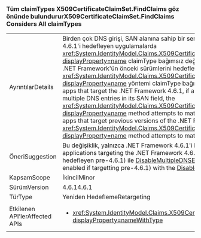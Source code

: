 ### <a name="x509certificateclaimsetfindclaims-considers-all-claimtypes"></a><span data-ttu-id="69ad8-101">Tüm claimTypes X509CertificateClaimSet.FindClaims göz önünde bulundurur</span><span class="sxs-lookup"><span data-stu-id="69ad8-101">X509CertificateClaimSet.FindClaims Considers All claimTypes</span></span>

|   |   |
|---|---|
|<span data-ttu-id="69ad8-102">Ayrıntılar</span><span class="sxs-lookup"><span data-stu-id="69ad8-102">Details</span></span>|<span data-ttu-id="69ad8-103">Birden çok DNS girişi, SAN alanına sahip bir sertifika talep kümesi başlatılan x X509, .NET Framework 4.6.1'i hedefleyen uygulamalarda <xref:System.IdentityModel.Claims.X509CertificateClaimSet.FindClaims(System.String,System.String)?displayProperty=name> claimType bağımsız değişkeniyle tüm DNS girişlerini eşleştirilecek yöntem çalışır. .NET Framework'ün önceki sürümlerini hedefleyen uygulamalar için <xref:System.IdentityModel.Claims.X509CertificateClaimSet.FindClaims(System.String,System.String)?displayProperty=name> yöntemi claimType bağımsız değişkeni yalnızca son DNS girişi ile eşleşen dener.</span><span class="sxs-lookup"><span data-stu-id="69ad8-103">In apps that target the .NET Framework 4.6.1, if an X509 claim set is initialized from a certificate that has multiple DNS entries in its SAN field, the <xref:System.IdentityModel.Claims.X509CertificateClaimSet.FindClaims(System.String,System.String)?displayProperty=name> method attempts to match the claimType argument with all the DNS entries.For apps that target previous versions of the .NET Framework, the <xref:System.IdentityModel.Claims.X509CertificateClaimSet.FindClaims(System.String,System.String)?displayProperty=name> method attempts to match the claimType argument only with the last DNS entry.</span></span>|
|<span data-ttu-id="69ad8-104">Öneri</span><span class="sxs-lookup"><span data-stu-id="69ad8-104">Suggestion</span></span>|<span data-ttu-id="69ad8-105">Bu değişiklik, yalnızca .NET Framework 4.6.1'i hedefleyen uygulamaları etkiler.</span><span class="sxs-lookup"><span data-stu-id="69ad8-105">This change only affects applications targeting the .NET Framework 4.6.1.</span></span> <span data-ttu-id="69ad8-106">Bu değişiklik devre dışı bırakılabilir (veya etkin hedefleyen pre-4.6.1) ile [DisableMultipleDNSEntries](~/docs/framework/migration-guide/mitigation-x509certificateclaimset-findclaims-method.md#mitigation) uyumluluk anahtarı.</span><span class="sxs-lookup"><span data-stu-id="69ad8-106">This change may be disabled (or enabled if targetting pre-4.6.1) with the [DisableMultipleDNSEntries](~/docs/framework/migration-guide/mitigation-x509certificateclaimset-findclaims-method.md#mitigation) compatibility switch.</span></span>|
|<span data-ttu-id="69ad8-107">Kapsam</span><span class="sxs-lookup"><span data-stu-id="69ad8-107">Scope</span></span>|<span data-ttu-id="69ad8-108">İkincil</span><span class="sxs-lookup"><span data-stu-id="69ad8-108">Minor</span></span>|
|<span data-ttu-id="69ad8-109">Sürüm</span><span class="sxs-lookup"><span data-stu-id="69ad8-109">Version</span></span>|<span data-ttu-id="69ad8-110">4.6.1</span><span class="sxs-lookup"><span data-stu-id="69ad8-110">4.6.1</span></span>|
|<span data-ttu-id="69ad8-111">Tür</span><span class="sxs-lookup"><span data-stu-id="69ad8-111">Type</span></span>|<span data-ttu-id="69ad8-112">Yeniden Hedefleme</span><span class="sxs-lookup"><span data-stu-id="69ad8-112">Retargeting</span></span>|
|<span data-ttu-id="69ad8-113">Etkilenen API’ler</span><span class="sxs-lookup"><span data-stu-id="69ad8-113">Affected APIs</span></span>|<ul><li><xref:System.IdentityModel.Claims.X509CertificateClaimSet.FindClaims(System.String,System.String)?displayProperty=nameWithType></li></ul>|

